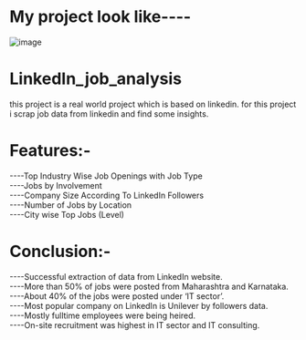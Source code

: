  # My project look like----
![image](https://user-images.githubusercontent.com/90344769/193395841-bc588257-7a86-47ee-8e0c-23df95f070c8.png)



# LinkedIn_job_analysis
this project is a real world project which is based on linkedin. for this project i scrap job data from linkedin and find some insights. 



# Features:-<br />
 ----Top Industry Wise Job Openings with Job Type <br />
 ----Jobs by Involvement<br />
 ----Company Size According To LinkedIn Followers<br />
 ----Number of Jobs by Location<br />
 ----City wise Top Jobs (Level)<br />
 
 
 # Conclusion:-<br />
----Successful extraction of data from LinkedIn website. <br />
----More than 50% of  jobs were posted from Maharashtra and Karnataka. <br />
----About 40% of the jobs were posted under ‘IT sector’. <br />
----Most popular company on LinkedIn is Unilever by followers data. <br />
----Mostly fulltime employees were being heired. <br />
----On-site recruitment was highest in IT sector and IT consulting. <br />


 
